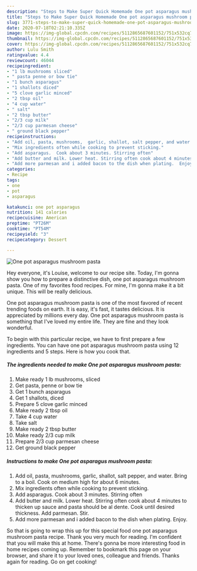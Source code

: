 ```yaml
---
description: "Steps to Make Super Quick Homemade One pot asparagus mushroom pasta"
title: "Steps to Make Super Quick Homemade One pot asparagus mushroom pasta"
slug: 3771-steps-to-make-super-quick-homemade-one-pot-asparagus-mushroom-pasta
date: 2020-07-18T02:21:10.335Z
image: https://img-global.cpcdn.com/recipes/5112865687601152/751x532cq70/one-pot-asparagus-mushroom-pasta-recipe-main-photo.jpg
thumbnail: https://img-global.cpcdn.com/recipes/5112865687601152/751x532cq70/one-pot-asparagus-mushroom-pasta-recipe-main-photo.jpg
cover: https://img-global.cpcdn.com/recipes/5112865687601152/751x532cq70/one-pot-asparagus-mushroom-pasta-recipe-main-photo.jpg
author: Lulu Smith
ratingvalue: 4.4
reviewcount: 46044
recipeingredient:
- "1 lb mushrooms sliced"
- " pasta penne or bow tie"
- "1 bunch asparagus"
- "1 shallots diced"
- "5 clove garlic minced"
- "2 tbsp oil"
- "4 cup water"
- " salt"
- "2 tbsp butter"
- "2/3 cup milk"
- "2/3 cup parmesan cheese"
- " ground black pepper"
recipeinstructions:
- "Add oil, pasta, mushrooms,  garlic, shallot, salt pepper, and water. Bring to a boil. Cook on medium high for about 6 minutes."
- "Mix ingredients often while cooking to prevent sticking."
- "Add asparagus.  Cook about 3 minutes. Stirring often"
- "Add butter and milk. Lower heat. Stirring often cook about 4 minutes to thicken up sauce and pasta should be al dente. Cook until desired thickness. Add parmesan.  Stir."
- "Add more parmesan and i added bacon to the dish when plating.  Enjoy."
categories:
- Recipe
tags:
- one
- pot
- asparagus

katakunci: one pot asparagus 
nutrition: 141 calories
recipecuisine: American
preptime: "PT26M"
cooktime: "PT54M"
recipeyield: "3"
recipecategory: Dessert

---
```



![One pot asparagus mushroom pasta](https://img-global.cpcdn.com/recipes/5112865687601152/751x532cq70/one-pot-asparagus-mushroom-pasta-recipe-main-photo.jpg)

Hey everyone, it's Louise, welcome to our recipe site. Today, I'm gonna show you how to prepare a distinctive dish, one pot asparagus mushroom pasta. One of my favorites food recipes. For mine, I'm gonna make it a bit unique. This will be really delicious.

One pot asparagus mushroom pasta is one of the most favored of recent trending foods on earth. It is easy, it's fast, it tastes delicious. It is appreciated by millions every day. One pot asparagus mushroom pasta is something that I've loved my entire life. They are fine and they look wonderful.




To begin with this particular recipe, we have to first prepare a few ingredients. You can have one pot asparagus mushroom pasta using 12 ingredients and 5 steps. Here is how you cook that.

<!--inarticleads1-->

##### The ingredients needed to make One pot asparagus mushroom pasta:

1. Make ready 1 lb mushrooms, sliced
1. Get  pasta, penne or bow tie
1. Get 1 bunch asparagus
1. Get 1 shallots, diced
1. Prepare 5 clove garlic minced
1. Make ready 2 tbsp oil
1. Take 4 cup water
1. Take  salt
1. Make ready 2 tbsp butter
1. Make ready 2/3 cup milk
1. Prepare 2/3 cup parmesan cheese
1. Get  ground black pepper




<!--inarticleads2-->

##### Instructions to make One pot asparagus mushroom pasta:

1. Add oil, pasta, mushrooms,  garlic, shallot, salt pepper, and water. Bring to a boil. Cook on medium high for about 6 minutes.
1. Mix ingredients often while cooking to prevent sticking.
1. Add asparagus.  Cook about 3 minutes. Stirring often
1. Add butter and milk. Lower heat. Stirring often cook about 4 minutes to thicken up sauce and pasta should be al dente. Cook until desired thickness. Add parmesan.  Stir.
1. Add more parmesan and i added bacon to the dish when plating.  Enjoy.




So that is going to wrap this up for this special food one pot asparagus mushroom pasta recipe. Thank you very much for reading. I'm confident that you will make this at home. There's gonna be more interesting food in home recipes coming up. Remember to bookmark this page on your browser, and share it to your loved ones, colleague and friends. Thanks again for reading. Go on get cooking!
